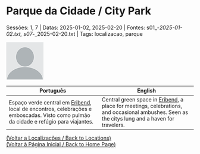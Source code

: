
# Parque da Cidade / City Park

Sessões: 1, 7 | Datas: 2025-01-02, 2025-02-20 | Fontes: s01_-_2025-01-02.txt, s07_-_2025-02-20.txt | Tags: localizacao, parque

![Parque da Cidade](docs/dm/locations/blank.png)

| Português | English |
|-----------|---------|
| Espaço verde central em [Eribend](eribend.md), local de encontros, celebrações e emboscadas. Visto como pulmão da cidade e refúgio para viajantes. | Central green space in [Eribend](eribend.md), a place for meetings, celebrations, and occasional ambushes. Seen as the citys lung and a haven for travelers. |

[(Voltar a Localizações / Back to Locations)](localizacoes.md)  
[(Voltar à Página Inicial / Back to Home Page)](home.md)



















